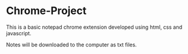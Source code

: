 # Chrome-Project

This is a basic notepad chrome extension developed using html, css and javascript.

Notes will be downloaded to the computer as txt files.